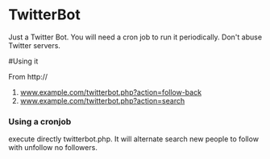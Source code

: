 TwitterBot
==========

Just a Twitter Bot. You will need a cron job to run it periodically. Don't abuse Twitter servers.



#Using it

From http:// 
1. www.example.com/twitterbot.php?action=follow-back
2. www.example.com/twitterbot.php?action=search


### Using a cronjob

execute directly twitterbot.php. It will alternate search new people to follow with unfollow no followers.
